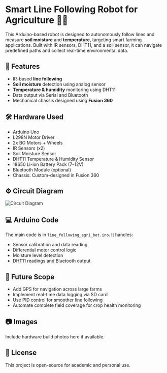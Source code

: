 # Smart Line Following Robot for Agriculture 🌱🤖

This Arduino-based robot is designed to autonomously follow lines and measure **soil moisture** and **temperature**, targeting smart farming applications. Built with IR sensors, DHT11, and a soil sensor, it can navigate predefined paths and collect real-time environmental data.

## 🔧 Features
- IR-based **line following**
- **Soil moisture** detection using analog sensor
- **Temperature & humidity** monitoring using DHT11
- Data output via Serial and Bluetooth
- Mechanical chassis designed using **Fusion 360**

## 🛠️ Hardware Used
- Arduino Uno
- L298N Motor Driver
- 2x BO Motors + Wheels
- IR Sensors (x2)
- Soil Moisture Sensor
- DHT11 Temperature & Humidity Sensor
- 18650 Li-ion Battery Pack (7–12V)
- Bluetooth Module (optional)
- Chassis: Custom-designed in Fusion 360

## ⚙️ Circuit Diagram
![Circuit Diagram](circuit_diagram.jpg)

## 💻 Arduino Code
The main code is in `line_following_agri_bot.ino`. It handles:
- Sensor calibration and data reading
- Differential motor control logic
- Moisture level detection
- DHT11 readings and Bluetooth output

## 🚀 Future Scope
- Add GPS for navigation across large farms
- Implement real-time data logging via SD card
- Use PID control for smoother line following
- Automate complete field coverage for crop health monitoring

## 📷 Images
Include hardware build photos here if available.

## 📜 License
This project is open-source for academic and personal use.
